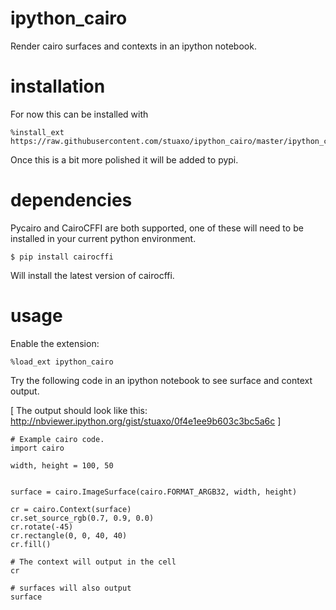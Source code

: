 ipython_cairo
=============

Render cairo surfaces and contexts in an ipython notebook.


installation
============

For now this can be installed with

```
%install_ext https://raw.githubusercontent.com/stuaxo/ipython_cairo/master/ipython_cairo.py
```

Once this is a bit more polished it will be added to pypi.


dependencies
============

Pycairo and CairoCFFI are both supported, one of these will need to be installed
in your current python environment.


```
$ pip install cairocffi
````


Will install the latest version of cairocffi.


usage
=====

Enable the extension:

```
%load_ext ipython_cairo
```

Try the following code in an ipython notebook to see surface and
context output.

[ The output should look like this:  http://nbviewer.ipython.org/gist/stuaxo/0f4e1ee9b603c3bc5a6c ]

```
# Example cairo code.
import cairo

width, height = 100, 50


surface = cairo.ImageSurface(cairo.FORMAT_ARGB32, width, height)

cr = cairo.Context(surface)
cr.set_source_rgb(0.7, 0.9, 0.0)
cr.rotate(-45)
cr.rectangle(0, 0, 40, 40)
cr.fill()

# The context will output in the cell
cr
```

```
# surfaces will also output
surface
```





